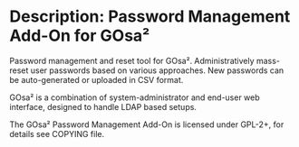# Description: Password Management Add-On for GOsa²

Password management and reset tool for GOsa². Administratively
mass-reset user passwords based on various approaches. New
passwords can be auto-generated or uploaded in CSV format.

GOsa² is a combination of system-administrator and end-user web
interface, designed to handle LDAP based setups.

The  GOsa² Password Management Add-On is licensed under GPL-2+,
for details see COPYING file.
